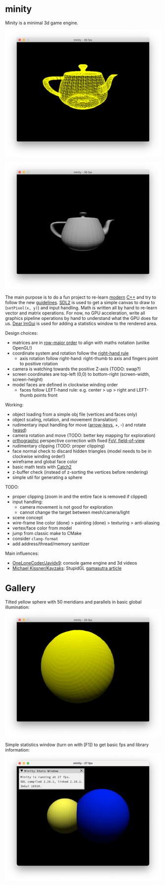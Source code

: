 # minity
Minity is a minimal 3d game engine.

![Minity spinning a Utah teapot wireframe](./doc/img/minity-utah-teapot.png "Minity spinning a Utah teapot wireframe")

![Minity spinning a shaded Utah teapot](./doc/img/minity-utah-teapot-shaded.png "Minity spinning a shaded Utah teapot")

The main purpose is to do a fun project to re-learn [modern](https://docs.microsoft.com/en-us/cpp/cpp/welcome-back-to-cpp-modern-cpp?view=vs-2019) [C++](https://isocpp.org/) and try to follow the new [guidelines](http://isocpp.github.io/CppCoreGuidelines/CppCoreGuidelines). [SDL2](https://www.libsdl.org/) is used to get a simple canvas to draw to (`setPixel(x, y)`) and input handling. Math is written all by hand to re-learn vector and matrix operations. For now, no GPU acceleration, write all graphics pipeline operations by hand to understand what the GPU does for us. [Dear ImGui](https://github.com/ocornut/imgui) is used for adding a statistics window to the rendered area.

Design choices:
 * matrices are in [row-major order](https://en.wikipedia.org/wiki/Row-_and_column-major_order) to align with maths notation (unlike OpenGL!)
 * coordinate system and rotation follow the [right-hand rule](https://en.wikipedia.org/wiki/Cartesian_coordinate_system)
   * axis rotation follow right-hand: right-thumb to axis and fingers point to positive rotation
 * camera is watching towards the positive Z-axis (TODO: swap?)
 * screen coordinates are top-left (0,0) to bottom-right (screen-width, screen-height)
 * model faces are defined in clockwise winding order
   * faces follow LEFT-hand rule: e.g. center > up > right and LEFT-thumb points front

Working:
 * object loading from a simple obj file (vertices and faces only)
 * object scaling, rotation, and movement (translation)
 * rudimentary input handling for move ([arrow-keys](https://en.wikipedia.org/wiki/Arrow_keys), +, -) and rotate ([wasd](https://en.wikipedia.org/wiki/Arrow_keys#WASD_keys))
 * camera rotation and move (TODO: better key mapping for exploration)
 * [orthographic](https://en.wikipedia.org/wiki/Orthographic_projection) perspective correction with fixed [FoV, field-of-view](https://en.wikipedia.org/wiki/Angle_of_view)
 * rudimentary clipping (TODO: proper clipping)
 * face normal check to discard hidden triangles (model needs to be in clockwise winding order!)
 * wireframe and global face color
 * basic math tests with [Catch2](https://github.com/catchorg/Catch2)
 * z-buffer check (instead of z-sorting the vertices before rendering)
 * simple util for generating a sphere

TODO:
 * proper clipping (zoom in and the entire face is removed if clipped)
 * input handling:
   * camera movement is not good for exploration
   * cannot change the target between mesh/camera/light
 * scene concept
 * wire-frame line color (done) > painting (done) > texturing > anti-aliasing
 * vertex/face color from model
 * jump from classic make to CMake
 * consider `clang-format`
 * add address/thread/memory sanitizer

Main influences:
 * [OneLoneCoder/Javidx9](https://github.com/OneLoneCoder): console game engine and 3d videos
 * [Michael Kissner/Kayzaks](https://github.com/Kayzaks): StupidGL [gamasutra article](https://gamasutra.com/blogs/MichaelKissner/20160112/263097/Writing_a_Game_Engine_from_Scratch__Part_4_Graphics_Library.php)

# Gallery

Tilted yellow sphere with 50 meridians and parallels in basic global illumination:
![Minity showing a yellow sphere](./doc/img/minity-50-50-yellow-sphere.png "Minity showing a yellow sphere")

Simple statistics window (turn on with [F1]) to get basic fps and library information:
![Minity showing statistics window](./doc/img/minity-stats-window.png "Minity showing statistics window")

